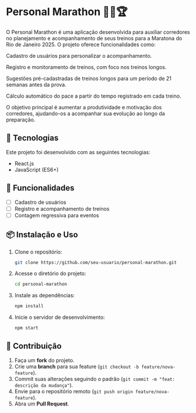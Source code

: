 # Personal Marathon 🏃‍♂️🏆

O Personal Marathon é uma aplicação desenvolvida para auxiliar corredores no planejamento e acompanhamento de seus treinos para a Maratona do Rio de Janeiro 2025. O projeto oferece funcionalidades como:

Cadastro de usuários para personalizar o acompanhamento.

Registro e monitoramento de treinos, com foco nos treinos longos.

Sugestões pré-cadastradas de treinos longos para um período de 21 semanas antes da prova.

Cálculo automático do pace a partir do tempo registrado em cada treino.

O objetivo principal é aumentar a produtividade e motivação dos corredores, ajudando-os a acompanhar sua evolução ao longo da preparação.

## 🚀 Tecnologias

Este projeto foi desenvolvido com as seguintes tecnologias:

- React.js
- JavaScript (ES6+)

## 🌆 Funcionalidades

- [ ] Cadastro de usuários
- [ ] Registro e acompanhamento de treinos
- [ ] Contagem regressiva para eventos

## 📦 Instalação e Uso

1. Clone o repositório:
   ```sh
   git clone https://github.com/seu-usuario/personal-marathon.git
   ```
2. Acesse o diretório do projeto:
   ```sh
   cd personal-marathon
   ```
3. Instale as dependências:
   ```sh
   npm install
   ```
4. Inicie o servidor de desenvolvimento:
   ```sh
   npm start
   ```

## 📌 Contribuição

1. Faça um **fork** do projeto.
2. Crie uma **branch** para sua feature (`git checkout -b feature/nova-feature`).
3. Commit suas alterações seguindo o padrão (`git commit -m "feat: descrição da mudança"`).
4. Envie para o repositório remoto (`git push origin feature/nova-feature`).
5. Abra um **Pull Request**.

